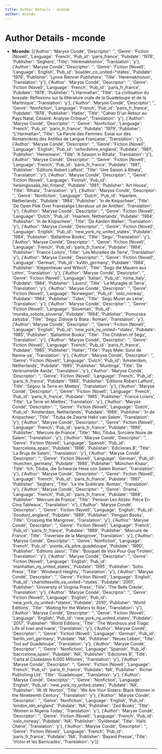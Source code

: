 ```yaml
---
title: Author Details - mconde
author: mconde
---
```


# Author Details - mconde

<ul>
    <li><strong>Mconde:</strong> [{'Author': 'Maryse Condé', 'Descriptor': '', 'Genre': 'Fiction (Novel)', 'Language': 'French', 'Pub_id': 'paris_france', 'Pubdate': '1976', 'Publisher': 'Seghers', 'Title': 'Hérémakhonon', 'Translation': 'y'}, {'Author': 'Maryse Condé', 'Descriptor': '', 'Genre': 'Fiction (Novel)', 'Language': 'English', 'Pub_id': 'boulder_co_united¬†states', 'Pubdate': '1976', 'Publisher': 'Lynne Rienner Publishers', 'Title': 'Heremakhonon', 'Translation': 'y'}, {'Author': 'Maryse Condé', 'Descriptor': '', 'Genre': 'Fiction (Novel)', 'Language': 'French', 'Pub_id': 'paris_fr_france', 'Pubdate': '1978', 'Publisher': "L'Harmattan", 'Title': 'La civilisation du bossale: Reflexions sur la littérature orale de la Guadeloupe et de la Martinique', 'Translation': 'y'}, {'Author': 'Maryse Condé', 'Descriptor': '', 'Genre': 'Nonfiction', 'Language': 'French', 'Pub_id': 'paris_fr_france', 'Pubdate': '1978', 'Publisher': 'Hatier', 'Title': "Cahier D'un Retour au Pays Natal, Césaire: Analyse Critique", 'Translation': 'y'}, {'Author': 'Maryse Condé', 'Descriptor': '', 'Genre': 'Nonfiction', 'Language': 'French', 'Pub_id': 'paris_fr_france', 'Pubdate': '1979', 'Publisher': "L'Harmattan", 'Title': 'La Parole des Femmes: Essai sur des Romancières des Antilles de Langue Française', 'Translation': 'y'}, {'Author': 'Maryse Condé', 'Descriptor': '', 'Genre': 'Fiction (Novel)', 'Language': 'English', 'Pub_id': 'oxfordshire_england', 'Pubdate': '1981', 'Publisher': 'Heinemann', 'Title': 'A Season in Rihata', 'Translation': 'y'}, {'Author': 'Maryse Condé', 'Descriptor': '', 'Genre': 'Fiction (Novel)', 'Language': 'French', 'Pub_id': 'paris_fr_france', 'Pubdate': '1981', 'Publisher': 'Éditions Robert Laffont', 'Title': 'Une Saison à Rihata', 'Translation': 'y'}, {'Author': 'Maryse Condé', 'Descriptor': '', 'Genre': 'Fiction (Novel)', 'Language': 'Finnish', 'Pub_id': 'helsingissaãà_hki_finland', 'Pubdate': '1981', 'Publisher': 'Art House', 'Title': 'Rihata', 'Translation': 'y'}, {'Author': 'Maryse Condé', 'Descriptor': '', 'Genre': 'Nonfiction', 'Language': 'Dutch', 'Pub_id': 'Haarlem, Netherlands', 'Pubdate': '1984', 'Publisher': 'In de Knipscheer', 'Title': 'De Open Plek Over Franstalige Literatuur uit de Antillen', 'Translation': 'y'}, {'Author': 'Maryse Condé', 'Descriptor': '', 'Genre': 'Fiction (Novel)', 'Language': 'Dutch', 'Pub_id': 'Haarlem, Netherlands', 'Pubdate': '1984', 'Publisher': 'In de Knipscheer', 'Title': 'De Aarden Wallen', 'Translation': 'y'}, {'Author': 'Maryse Condé', 'Descriptor': '', 'Genre': 'Fiction (Novel)', 'Language': 'English', 'Pub_id': 'new_york_ny_united_states', 'Pubdate': '1984', 'Publisher': 'Ballantine Books', 'Title': 'Segu', 'Translation': 'y'}, {'Author': 'Maryse Condé', 'Descriptor': '', 'Genre': 'Fiction (Novel)', 'Language': 'French', 'Pub_id': 'paris_fr_france', 'Pubdate': '1984', 'Publisher': 'France Loisirs', 'Title': 'Les Murailles de Terre', 'Translation': 'y'}, {'Author': 'Maryse Condé', 'Descriptor': '', 'Genre': 'Fiction (Novel)', 'Language': 'German', 'Pub_id': 'k√∂ln_germany', 'Pubdate': '1984', 'Publisher': 'Kiepenheuer und Witsch', 'Title': 'Segu die Mauern aus Lehm', 'Translation': 'y'}, {'Author': 'Maryse Condé', 'Descriptor': '', 'Genre': 'Fiction (Novel)', 'Language': 'Italian', 'Pub_id': 'roma_italy', 'Pubdate': '1984', 'Publisher': 'Lavoro', 'Title': 'Le Muraglie di Terra', 'Translation': 'y'}, {'Author': 'Maryse Condé', 'Descriptor': '', 'Genre': 'Fiction (Novel)', 'Language': 'Norwegian', 'Pub_id': 'oslo_norway', 'Pubdate': '1984', 'Publisher': 'Tiden', 'Title': 'Segu Murer av Leire', 'Translation': 'y'}, {'Author': 'Maryse Condé', 'Descriptor': '', 'Genre': 'Fiction (Novel)', 'Language': 'Slovenian', 'Pub_id': 'murska_sobota_slovenia', 'Pubdate': '1984', 'Publisher': 'Pomurska zalozba', 'Title': 'Segu: Zidovje Iz Blata : Roman', 'Translation': 'y'}, {'Author': 'Maryse Condé', 'Descriptor': '', 'Genre': 'Fiction (Novel)', 'Language': 'English', 'Pub_id': 'new_york_ny_united¬†states', 'Pubdate': '1985', 'Publisher': 'Ballantine Books', 'Title': 'The Children of Segu', 'Translation': 'y'}, {'Author': 'Maryse Condé', 'Descriptor': '', 'Genre': 'Fiction (Novel)', 'Language': 'French', 'Pub_id': 'paris_fr_france', 'Pubdate': '1985', 'Publisher': 'Hatier', 'Title': 'Pays Mele: Suivi de Nanna-ya', 'Translation': 'y'}, {'Author': 'Maryse Condé', 'Descriptor': '', 'Genre': 'Fiction (Novel)', 'Language': 'Dutch', 'Pub_id': 'Amsterdam, Netherlands', 'Pubdate': '1985', 'Publisher': 'Muntinga', 'Title': 'De Verkruimelde Aarde', 'Translation': 'y'}, {'Author': 'Maryse Condé', 'Descriptor': '', 'Genre': 'Fiction (Novel)', 'Language': 'French', 'Pub_id': 'paris_fr_france', 'Pubdate': '1985', 'Publisher': 'Éditions Robert Laffont', 'Title': 'Ségou: la Terre en Miettes', 'Translation': 'y'}, {'Author': 'Maryse Condé', 'Descriptor': '', 'Genre': 'Fiction (Novel)', 'Language': 'French', 'Pub_id': 'paris_fr_france', 'Pubdate': '1985', 'Publisher': 'France Loisirs', 'Title': 'La Terre en Miettes', 'Translation': 'y'}, {'Author': 'Maryse Condé', 'Descriptor': '', 'Genre': 'Fiction (Novel)', 'Language': 'Dutch', 'Pub_id': 'Amsterdam, Netherlands', 'Pubdate': '1986', 'Publisher': 'In de Knipscheer', 'Title': 'Tituba de Zwarte Heks van Salem', 'Translation': 'y'}, {'Author': 'Maryse Condé', 'Descriptor': '', 'Genre': 'Fiction (Novel)', 'Language': 'French', 'Pub_id': 'paris_fr_france', 'Pubdate': '1986', 'Publisher': 'Mercure de France', 'Title': 'Moi, Tituba, Sorcière Noire de Salem', 'Translation': 'y'}, {'Author': 'Maryse Condé', 'Descriptor': '', 'Genre': 'Fiction (Novel)', 'Language': 'Spanish', 'Pub_id': 'bacrcelona_spain', 'Pubdate': '1986', 'Publisher': 'Ediciones B', 'Title': 'La Bruja de Salem', 'Translation': 'y'}, {'Author': 'Maryse Condé', 'Descriptor': '', 'Genre': 'Fiction (Novel)', 'Language': 'German', 'Pub_id': 'munchen_germany', 'Pubdate': '1986', 'Publisher': 'München Knaur', 'Title': 'Ich, Tituba, die Schwarze Hexe von Salem Roman', 'Translation': 'y'}, {'Author': 'Maryse Condé', 'Descriptor': '', 'Genre': 'Fiction (Novel)', 'Language': 'French', 'Pub_id': 'paris_fr_france', 'Pubdate': '1987', 'Publisher': 'Seghers', 'Title': 'La Vie Scélérate. Roman', 'Translation': 'y'}, {'Author': 'Maryse Condé', 'Descriptor': '', 'Genre': 'Drama', 'Language': 'French', 'Pub_id': 'paris_fr_france', 'Pubdate': '1988', 'Publisher': 'Mercure de France', 'Title': 'Pension Les Alizés: Pièce En Cinq Tableaux', 'Translation': 'n'}, {'Author': 'Maryse Condé', 'Descriptor': '', 'Genre': 'Fiction (Novel)', 'Language': 'English', 'Pub_id': '(london)_england', 'Pubdate': '1989', 'Publisher': 'Penguin Books', 'Title': 'Crossing the Mangrove', 'Translation': 'y'}, {'Author': 'Maryse Condé', 'Descriptor': '', 'Genre': 'Fiction (Novel)', 'Language': 'French', 'Pub_id': 'paris_fr_france', 'Pubdate': '1989', 'Publisher': 'Mercure de France', 'Title': 'Traversee de la Mangrove', 'Translation': 'y'}, {'Author': 'Maryse Condé', 'Descriptor': '', 'Genre': 'Nonfiction', 'Language': 'French', 'Pub_id': 'pointe_√ä_pitre_guadeloupe', 'Pubdate': '1990', 'Publisher': 'Editions Jasor', 'Title': 'Bouquet de Voix Pour Guy Tirolien', 'Translation': 'y'}, {'Author': 'Maryse Condé', 'Descriptor': '', 'Genre': 'Fiction (Novel)', 'Language': 'English', 'Pub_id': 'manhattan_ny_united_states', 'Pubdate': '1995', 'Publisher': 'Soho Press', 'Title': 'Windward Heights', 'Translation': 'y'}, {'Author': 'Maryse Condé', 'Descriptor': '', 'Genre': 'Fiction (Novel)', 'Language': 'English', 'Pub_id': 'charlottesville_va_united¬†states', 'Pubdate': '2001', 'Publisher': 'University of Virginia Press', 'Title': 'The Belle Créole', 'Translation': 'y'}, {'Author': 'Maryse Condé', 'Descriptor': '', 'Genre': 'Fiction (Novel)', 'Language': 'English', 'Pub_id': 'new_york_ny_united¬†states', 'Pubdate': '2010', 'Publisher': 'World Editions', 'Title': 'Waiting for the Waters to Rise', 'Translation': 'y'}, {'Author': 'Maryse Condé', 'Descriptor': '', 'Genre': 'Fiction (Novel)', 'Language': 'English', 'Pub_id': 'new_york_ny_united_states', 'Pubdate': '2017', 'Publisher': 'World Editions', 'Title': 'The Wondrous and Tragic Life of Ivan and Ivana', 'Translation': 'y'}, {'Author': 'Maryse Condé', 'Descriptor': '', 'Genre': 'Fiction (Novel)', 'Language': 'German', 'Pub_id': 'berlin_verl_germany', 'Pubdate': 'NA', 'Publisher': 'Neues Leben', 'Title': 'Tod auf Guadeloupe', 'Translation': 'y'}, {'Author': 'Maryse Condé', 'Descriptor': '', 'Genre': 'Nonfiction', 'Language': 'Spanish', 'Pub_id': 'bacrcelona_spain', 'Pubdate': 'NA', 'Publisher': 'Ediciones B', 'Title': 'Carta al Ciudadano 6.000 Millones', 'Translation': 'y'}, {'Author': 'Maryse Condé', 'Descriptor': '', 'Genre': 'Fiction (Novel)', 'Language': 'French', 'Pub_id': 'paris_fr_france', 'Pubdate': 'NA', 'Publisher': 'Richer Publishing Ltd', 'Title': 'Guadeloupe', 'Translation': 'y'}, {'Author': 'Maryse Condé', 'Descriptor': '', 'Genre': 'Nonfiction', 'Language': 'English', 'Pub_id': 'new_york_ny_united_states', 'Pubdate': 'NA', 'Publisher': 'W. W. Norton', 'Title': 'We Are Your Sisters: Black Women in the Nineteenth Century', 'Translation': 'y'}, {'Author': 'Maryse Condé', 'Descriptor': '', 'Genre': 'Nonfiction', 'Language': 'English', 'Pub_id': 'london_ldn_england', 'Pubdate': 'NA', 'Publisher': 'Zed Books', 'Title': 'Women in Nigeria Today', 'Translation': 'y'}, {'Author': 'Maryse Condé', 'Descriptor': '', 'Genre': 'Fiction (Novel)', 'Language': 'French', 'Pub_id': 'oslo_norway', 'Pubdate': 'NA', 'Publisher': 'Gyldendal', 'Title': 'Haïti Chérie', 'Translation': 'y'}, {'Author': 'Maryse Condé', 'Descriptor': '', 'Genre': 'Fiction (Novel)', 'Language': 'French', 'Pub_id': 'paris_fr_france', 'Pubdate': 'NA', 'Publisher': 'Bayard Presse', 'Title': 'Victor et les Barricades', 'Translation': 'y'}]</li>
</ul>
<hr>